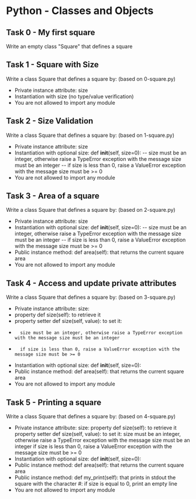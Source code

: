 # Python - Classes and Objects

## Task 0 -  My first square
Write an empty class "Square" that defines a square

## Task 1 - Square with Size
Write a class Square that defines a square by: (based on 0-square.py)
- Private instance attribute: size
- Instantiation with size (no type/value verification)
- You are not allowed to import any module
## Task 2 - Size Validation
Write a class Square that defines a square by: (based on 1-square.py)
- Private instance attribute: size
- Instantiation with optional size: def __init__(self, size=0):
-- size must be an integer, otherwise raise a TypeError exception with the message size must be an integer
-- if size is less than 0, raise a ValueError exception with the message size must be >= 0
- You are not allowed to import any module

## Task 3 - Area of a square
Write a class Square that defines a square by: (based on 2-square.py)
- Private instance attribute: size
- Instantiation with optional size: def __init__(self, size=0):
-- size must be an integer, otherwise raise a TypeError exception with the message size must be an integer
-- if size is less than 0, raise a ValueError exception with the message size must be >= 0
- Public instance method: def area(self): that returns the current square area
- You are not allowed to import any module

## Task 4 - Access and update private attributes
Write a class Square that defines a square by: (based on 3-square.py)
- Private instance attribute: size:
-   property def size(self): to retrieve it
-   property setter def size(self, value): to set it:
-       size must be an integer, otherwise raise a TypeError exception with the message size must be an integer
-       if size is less than 0, raise a ValueError exception with the message size must be >= 0
- Instantiation with optional size: def __init__(self, size=0):
- Public instance method: def area(self): that returns the current square area
- You are not allowed to import any module

## Task 5 - Printing a square
Write a class Square that defines a square by: (based on 4-square.py)
- Private instance attribute: size:
    property def size(self): to retrieve it
        property setter def size(self, value): to set it:
            size must be an integer, otherwise raise a TypeError exception with the message size must be an integer
            if size is less than 0, raise a ValueError exception with the message size must be >= 0
- Instantiation with optional size: def __init__(self, size=0):
- Public instance method: def area(self): that returns the current square area
- Public instance method: def my_print(self): that prints in stdout the square with the character #:
    if size is equal to 0, print an empty line
- You are not allowed to import any module

